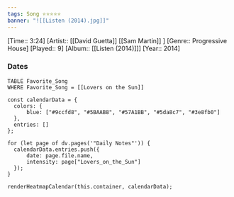 ```yaml
---
tags: Song ⭐⭐⭐⭐⭐ 
banner: "![[Listen (2014).jpg]]"
---
```

[Time:: 3:24]
[Artist:: [[David Guetta]] [[Sam Martin]] ]
[Genre:: Progressive House]
[Played:: 9]
[Album:: [[Listen (2014)]]]
[Year:: 2014]
### Dates
````dataview
TABLE Favorite_Song
WHERE Favorite_Song = [[Lovers on the Sun]]
````
  ```dataviewjs
const calendarData = { 
	colors: { 
		blue: ["#9ccfd8", "#5BAAB8", "#57A1BB", "#5da8c7", "#3e8fb0"] 
	}, 
	entries: [] 
}; 

for (let page of dv.pages('"Daily Notes"')) { 
	calendarData.entries.push({ 
		date: page.file.name, 
		intensity: page["Lovers_on_the_Sun"]
	}); 
} 

renderHeatmapCalendar(this.container, calendarData);
```
